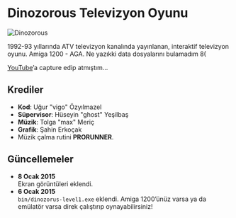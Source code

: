 # Dinozorous Televizyon Oyunu

![Dinozorous](https://raw.githubusercontent.com/vigo/dinozorus/master/screens/dino-03.png)

1992-93 yıllarında ATV televizyon kanalında yayınlanan, interaktif televizyon
oyunu. Amiga 1200 - AGA. Ne yazıkki data dosyalarını bulamadım 8(

[YouTube][01]’a capture edip atmıştım...

[01]: http://www.youtube.com/watch?v=2feYA1WcsI0

## Krediler

* **Kod**: Uğur "vigo" Özyılmazel
* **Süpervisor**: Hüseyin "ghost" Yeşilbaş
* **Müzik**: Tolga "max" Meriç
* **Grafik**: Şahin Erkoçak
* Müzik çalma rutini **PRORUNNER**.


## Güncellemeler

* **8 Ocak 2015**  
Ekran görüntüleri eklendi.
* **6 Ocak 2015**  
`bin/dinozorus-level1.exe` eklendi. Amiga 1200’ünüz varsa ya da emülatör
varsa direk çalıştırıp oynayabilirsiniz!